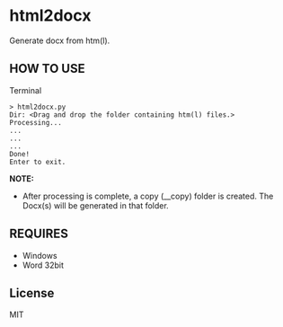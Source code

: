 # html2docx

Generate docx from htm(l).

## HOW TO USE

Terminal

```
> html2docx.py
Dir: <Drag and drop the folder containing htm(l) files.>
Processing...
...
...
...
Done!
Enter to exit.
```

**NOTE:**

- After processing is complete, a copy (\_\_copy) folder is created. The Docx(s) will be generated in that folder.

## REQUIRES

- Windows
- Word 32bit

## License
MIT
